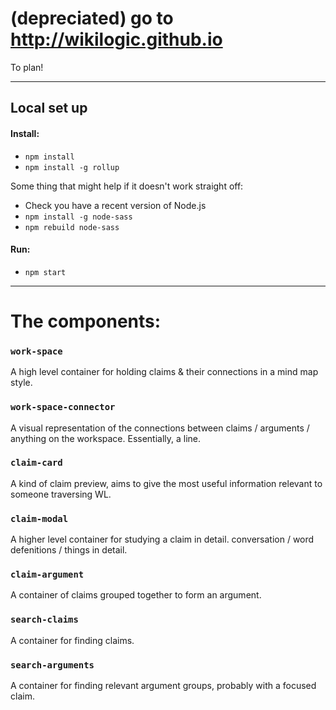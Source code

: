 # (depreciated) go to http://wikilogic.github.io

To plan!

---

## Local set up

#### Install:
 
 - `npm install`
 - `npm install -g rollup`

Some thing that might help if it doesn't work straight off:

 - Check you have a recent version of Node.js
 - `npm install -g node-sass`
 - `npm rebuild node-sass`

#### Run:

 - `npm start`


---

# The components:

### `work-space`
A high level container for holding claims & their connections in a mind map style.

### `work-space-connector`
A visual representation of the connections between claims / arguments / anything on the workspace. Essentially, a line.

### `claim-card`
A kind of claim preview, aims to give the most useful information relevant to someone traversing WL.

### `claim-modal`
A higher level container for studying a claim in detail. conversation / word defenitions / things in detail.

### `claim-argument`
A container of claims grouped together to form an argument.

### `search-claims`
A container for finding claims.

### `search-arguments` 
A container for finding relevant argument groups, probably with a focused claim.
